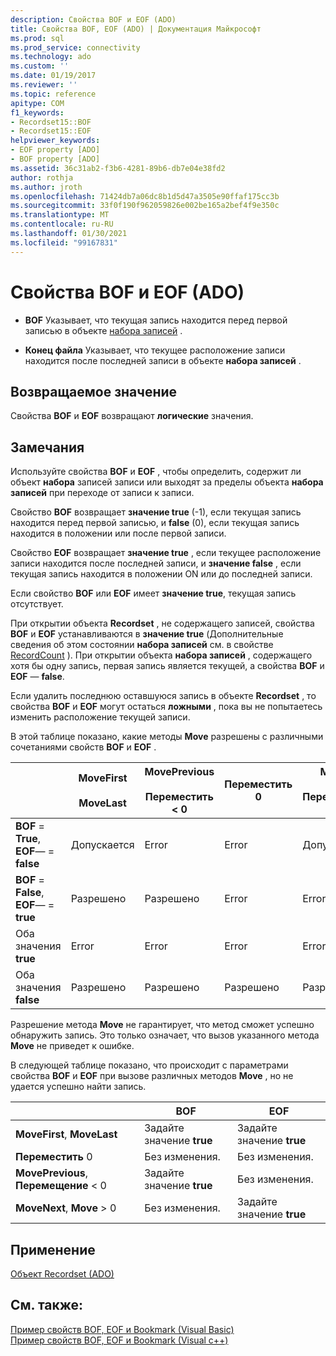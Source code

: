 ```yaml
---
description: Свойства BOF и EOF (ADO)
title: Свойства BOF, EOF (ADO) | Документация Майкрософт
ms.prod: sql
ms.prod_service: connectivity
ms.technology: ado
ms.custom: ''
ms.date: 01/19/2017
ms.reviewer: ''
ms.topic: reference
apitype: COM
f1_keywords:
- Recordset15::BOF
- Recordset15::EOF
helpviewer_keywords:
- EOF property [ADO]
- BOF property [ADO]
ms.assetid: 36c31ab2-f3b6-4281-89b6-db7e04e38fd2
author: rothja
ms.author: jroth
ms.openlocfilehash: 71424db7a06dc8b1d5d47a3505e90ffaf175cc3b
ms.sourcegitcommit: 33f0f190f962059826e002be165a2bef4f9e350c
ms.translationtype: MT
ms.contentlocale: ru-RU
ms.lasthandoff: 01/30/2021
ms.locfileid: "99167831"
---
```

# <a name="bof-eof-properties-ado"></a>Свойства BOF и EOF (ADO)
-   **BOF** Указывает, что текущая запись находится перед первой записью в объекте [набора записей](./recordset-object-ado.md) .  
  
-   **Конец файла** Указывает, что текущее расположение записи находится после последней записи в объекте **набора записей** .  
  
## <a name="return-value"></a>Возвращаемое значение  
 Свойства **BOF** и **EOF** возвращают **логические** значения.  
  
## <a name="remarks"></a>Замечания  
 Используйте свойства **BOF** и **EOF** , чтобы определить, содержит ли объект **набора** записей записи или выходят за пределы объекта **набора записей** при переходе от записи к записи.  
  
 Свойство **BOF** возвращает **значение true** (-1), если текущая запись находится перед первой записью, и **false** (0), если текущая запись находится в положении или после первой записи.  
  
 Свойство **EOF** возвращает **значение true** , если текущее расположение записи находится после последней записи, и **значение false** , если текущая запись находится в положении ON или до последней записи.  
  
 Если свойство **BOF** или **EOF** имеет **значение true**, текущая запись отсутствует.  
  
 При открытии объекта **Recordset** , не содержащего записей, свойства **BOF** и **EOF** устанавливаются в **значение true** (Дополнительные сведения об этом состоянии **набора записей** см. в свойстве [RecordCount](./recordcount-property-ado.md) ). При открытии объекта **набора записей** , содержащего хотя бы одну запись, первая запись является текущей, а свойства **BOF** и **EOF** — **false**.  
  
 Если удалить последнюю оставшуюся запись в объекте **Recordset** , то свойства **BOF** и **EOF** могут остаться **ложными** , пока вы не попытаетесь изменить расположение текущей записи.  
  
 В этой таблице показано, какие методы **Move** разрешены с различными сочетаниями свойств **BOF** и **EOF** .  
  
||MoveFirst<br /><br /> MoveLast|MovePrevious<br /><br /> Переместить < 0|Переместить 0|Метод<br /><br /> Переместить > 0|  
|------|-----------------------------|---------------------------------|------------|-----------------------------|  
|**BOF** = **True**, **EOF**— = **false**|Допускается|Error|Error|Допускается|  
|**BOF** = **False**, **EOF**— = **true**|Разрешено|Разрешено|Error|Error|  
|Оба значения **true**|Error|Error|Error|Error|  
|Оба значения **false**|Разрешено|Разрешено|Разрешено|Разрешено|  
  
 Разрешение метода **Move** не гарантирует, что метод сможет успешно обнаружить запись. Это только означает, что вызов указанного метода **Move** не приведет к ошибке.  
  
 В следующей таблице показано, что происходит с параметрами свойства **BOF** и **EOF** при вызове различных методов **Move** , но не удается успешно найти запись.  
  
||BOF|EOF|  
|------|---------|---------|  
|**MoveFirst**, **MoveLast**|Задайте значение **true**|Задайте значение **true**|  
|**Переместить** 0|Без изменения.|Без изменения.|  
|**MovePrevious**, **Перемещение** < 0|Задайте значение **true**|Без изменения.|  
|**MoveNext**, **Move** > 0|Без изменения.|Задайте значение **true**|  
  
## <a name="applies-to"></a>Применение  
 [Объект Recordset (ADO)](./recordset-object-ado.md)  
  
## <a name="see-also"></a>См. также:  
 [Пример свойств BOF, EOF и Bookmark (Visual Basic)](./bof-eof-and-bookmark-properties-example-vb.md)   
 [Пример свойств BOF, EOF и Bookmark (Visual c++)](./bof-eof-and-bookmark-properties-example-vc.md)